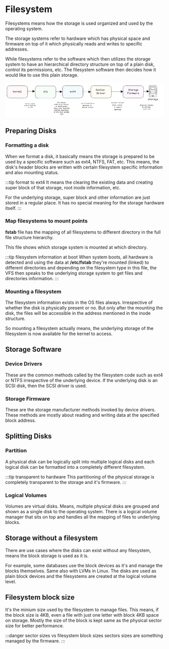 # Filesystem

Filesystems means how the storage is used organized and used by the operating system.

The storage systems refer to hardware which has physical space and
firmware on top of it which physically reads and writes to specific addresses.

While filesystems refer to the software which then utilizes the storage system
to have an hierarchical directory structure on top of a plain disk,
control its permissions, etc.
The filesystem software then decides how it would like to use this plain storage.

![filesystem-integration](../../static/img/filesystems.excalidraw.png)

## Preparing Disks

### Formatting a disk

When we format a disk,
it basically means the storage is prepared to be used by a specific software such as ext4, NTFS, FAT, etc.
This means, the disk's header blocks are written with certain filesystem specific information and
also mounting status.

:::tip format to ext4
It means the clearing the existing data and
creating super block of that storage, root inode information, etc.

For the underlying storage, super block and other information are just stored in a regular place.
It has no special meaning for the storage hardware itself.
:::

### Map filesystems to mount points

**fstab** file has the mapping of all filesystems to different directory
in the full file structure hierarchy.

This file shows which storage system is mounted at which directory.

:::tip filesystem information at boot
When system boots, all hardware is detected and using the data at **/etc/fstab**
they're mounted (linked) to different directories and
depending on the filesystem type in this file, the VFS then speaks to the underlying
storage system to get files and directories information.
:::

### Mounting a filesystem

The filesystem information exists in the OS files always.
Irrespective of whether the disk is physically present or no.
But only after the mounting the disk, the files will be accessible in the address mentioned in the inode structure.

So mounting a filesystem actually means, the underlying storage of the filesystem is now available for the kernel to access.

## Storage Software

### Device Drivers

These are the common methods called by the filesystem code such as ext4 or NTFS irrespective of the underlying device.
If the underlying disk is an SCSI disk, then the SCSI driver is used.

### Storage Firmware

These are the storage manufacturer methods invoked by device drivers.
These methods are mostly about reading and writing data at the specified block address.

## Splitting Disks

### Partition

A physical disk can be logically split into multiple logical disks and
each logical disk can be formatted into a completely different filesystem.

:::tip transparent to hardware
This partitioning of the physical storage is completely transparent to the
storage and it's firmware.
:::

### Logical Volumes

Volumes are virtual disks. Means, multiple physical disks are grouped and shown as a single disk to the operating system.
There is a logical volume manager that sits on top and handles all the mapping of files to underlying blocks.

## Storage without a filesystem

There are use cases where the disks can exist without any filesystem, means the block storage is used as it is.

For example, some databases use the block devices as it's and manage the blocks themselves.
Same also with LVMs in Linux.
The disks are used as plain block devices and the filesystems are created at the logical volume level.

## Filesystem block size

It's the minium size used by the filesystem to manage files.
This means, if the block size is 4KB, even a file with just one letter with block 4KB space on storage.
Mostly the size of the block is kept same as the physical sector size for better performance.

:::danger sector sizes vs filesystem block sizes
sectors sizes are something managed by the firmware.
:::
